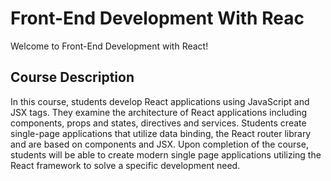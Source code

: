 # Front-End Development With Reac
Welcome to Front-End Development with React!

## Course Description
In this course, students develop React applications using JavaScript and JSX tags. They examine the
architecture of React applications including components, props and states, directives and services.
Students create single-page applications that utilize data binding, the React router library and are
based on components and JSX. Upon completion of the course, students will be able to create modern
single page applications utilizing the React framework to solve a specific development need.
